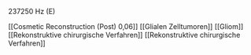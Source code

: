 237250 Hz (E)

[[Cosmetic Reconstruction (Post) 0,06]]
[[Glialen Zelltumoren]]
[[Gliom]]
[[Rekonstruktive chirurgische Verfahren]]
[[Rekonstruktive chirurgische Verfahren]]